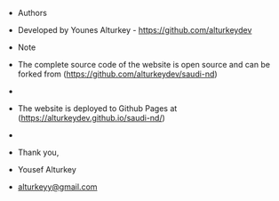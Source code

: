 - Authors
- Developed by Younes Alturkey - https://github.com/alturkeydev
- Note
- The complete source code of the website is open source and can be forked from (https://github.com/alturkeydev/saudi-nd)
- 
- The website is deployed to Github Pages at (https://alturkeydev.github.io/saudi-nd/)
- 
- Thank you,

- Yousef Alturkey
- alturkeyy@gmail.com
